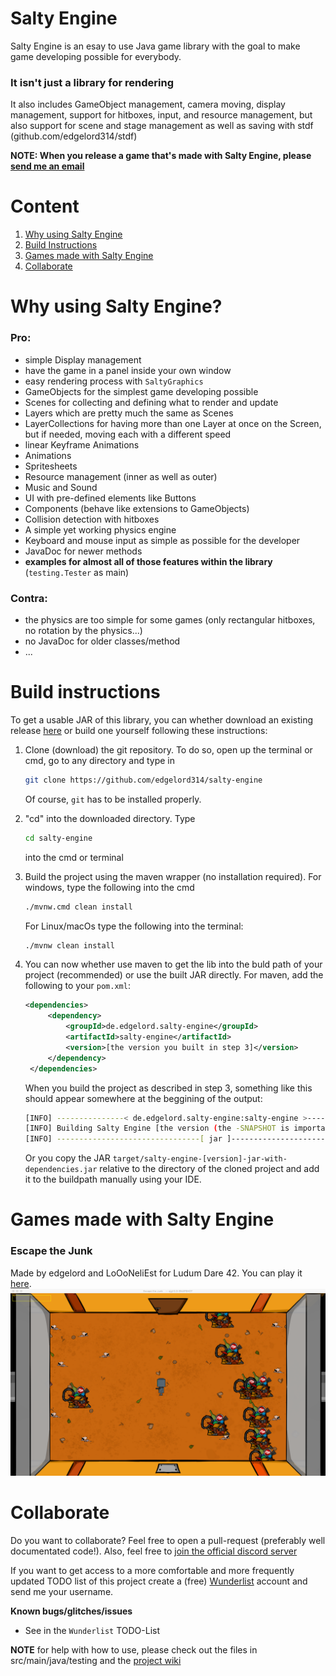 # Salty Engine

Salty Engine is an esay to use Java game library with the goal
to make game developing possible for everybody.

### It isn't just a library for rendering
It also includes GameObject management, camera moving,
display management, support for hitboxes, input, and
resource management, but also support for scene and
stage management as well as saving with
stdf (github.com/edgelord314/stdf)

**NOTE: When you release a game that's made with Salty Engine, please [send me an email](mailto:malte.dostal@gmail.com)**

# Content
1. [Why using Salty Engine](#why-using-salty-engine)
2. [Build Instructions](#build-instructions)
3. [Games made with Salty Engine](#games-made-with-salty-engine)
4. [Collaborate](#collaborate)


# Why using Salty Engine?

### Pro:
- simple Display management
- have the game in a panel inside your own window
- easy rendering process with ```SaltyGraphics```
- GameObjects for the simplest game developing possible
- Scenes for collecting and defining what to render and update
- Layers which are pretty much the same as Scenes
- LayerCollections for having more than one Layer at once on the Screen,
  but if needed, moving each with a different speed
- linear Keyframe Animations
- Animations
- Spritesheets
- Resource management (inner as well as outer)
- Music and Sound
- UI with pre-defined elements like Buttons
- Components (behave like extensions to GameObjects)
- Collision detection with hitboxes
- A simple yet working physics engine
- Keyboard and mouse input as simple as possible for the developer
- JavaDoc for newer methods
- **examples for almost all of those features within the library** (```testing.Tester``` as main) 

### Contra: 
- the physics are too simple for some games (only rectangular hitboxes, no rotation by the physics...)
- no JavaDoc for older classes/method
- ...

# Build instructions
To get a usable JAR of this library, you can whether download an existing release [here](https://github.com/edgelord314/salty-engine/releases/) or build one yourself following these instructions:

1. Clone (download) the git repository. To do so, open up the terminal or cmd, go to any directory and type in 
   
   ```bash
   git clone https://github.com/edgelord314/salty-engine
   ``` 
   
   Of course, `git` has to be installed properly.
    
2. "cd" into the downloaded directory. Type 
   
   ```bash
   cd salty-engine
   ``` 
   
   into the cmd or terminal

3. Build the project using the maven wrapper (no installation required). 
   For windows, type the following into the cmd 
   
   ```bash
   ./mvnw.cmd clean install
   ```
   
   For Linux/macOs type the following into the terminal: 
   
   ```bash
   ./mvnw clean install
   ```
   
4. You can now whether use maven to get the lib into the buld path of your project (recommended) or use the built JAR directly.
   For maven, add the following to your `pom.xml`:
   
   ```xml
   <dependencies>
        <dependency>
            <groupId>de.edgelord.salty-engine</groupId>
            <artifactId>salty-engine</artifactId>
            <version>[the version you built in step 3]</version>
        </dependency>
    </dependencies>
   ``` 
   When you build the project as described in step 3, something like this should appear somewhere at the beggining of the output:
   
   ```bash
   [INFO] ---------------< de.edgelord.salty-engine:salty-engine >----------------
   [INFO] Building Salty Engine [the version (the -SNAPSHOT is important!)]
   [INFO] --------------------------------[ jar ]---------------------------------

   ```
   
   Or you copy the JAR `target/salty-engine-[version]-jar-with-dependencies.jar` relative to the directory of the cloned project and add it to the buildpath manually using your IDE.


# Games made with Salty Engine

### Escape the Junk
Made by edgelord and LoOoNeliEst for Ludum Dare 42. You can play it [here](https://ldjam.com/events/ludum-dare/42/escape-the-junk).
![Escape the Junk](games/Escape-the-Junk.png)

# Collaborate
Do you want to collaborate? Feel free to open a pull-request (preferably well documentated code!). Also, feel free to [join the official discord server](https://discord.gg/VW45ySv) <p>
If you want to get access to a more comfortable and more frequently updated TODO list of this project create a (free) [Wunderlist](https://www.wunderlist.com/) account and send me your username.

**Known bugs/glitches/issues**
- See in the ```Wunderlist``` TODO-List

**NOTE** for help with how to use, please check out the files in
src/main/java/testing and the [project wiki](https://github.com/edgelord314/salty-engine/wiki)
